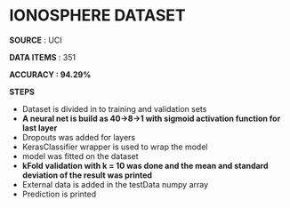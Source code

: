# IONOSPHERE DATASET

**SOURCE** : UCI

**DATA ITEMS** : 351

**ACCURACY : 94.29%**

**STEPS**

 * Dataset is divided in to training and validation sets
 * **A neural net is build as 40->8->1 with sigmoid activation function for last layer**
 * Dropouts was added for layers
 * KerasClassifier wrapper is used to wrap the model
 * model was fitted on the dataset
 * **kFold validation with k = 10 was done and the mean and standard deviation of the result was printed**
 * External data is added in the testData numpy array 
 * Prediction is printed
